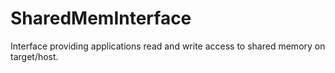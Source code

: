 # SharedMemInterface
Interface providing applications read and write access to shared memory on target/host.
